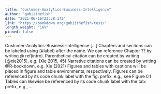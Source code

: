 ```yaml
---
title: "Customer-Analytics-Business-Intelligence"
author: "gubiithefish"
date: "2021-06-16T23:58:17Z"
link: "https://bookdown.org/gubiithefish/test/"
length_weight: "16%"
pinned: false
---
```


Customer-Analytics-Business-Intelligence [...] Chapters and sections can be labeled using {#label} after the name.
We can reference Chapter ?? by writing @ ref(intro). Parenthetical citation can be created by writing [@xie2015], e.g. (Xie 2015, 45)
Narrative citations can be created by writing @R-bookdown, e.g. Xie (2021) Figures and tables with captions will be placed in figure and table environments, respectively. Figures can be referenced by its code chunk label with the fig: prefix, e.g., see Figure 0.1 Tables can likewise be referenced by its code chunk label with the tab: prefix, e.g., ...
